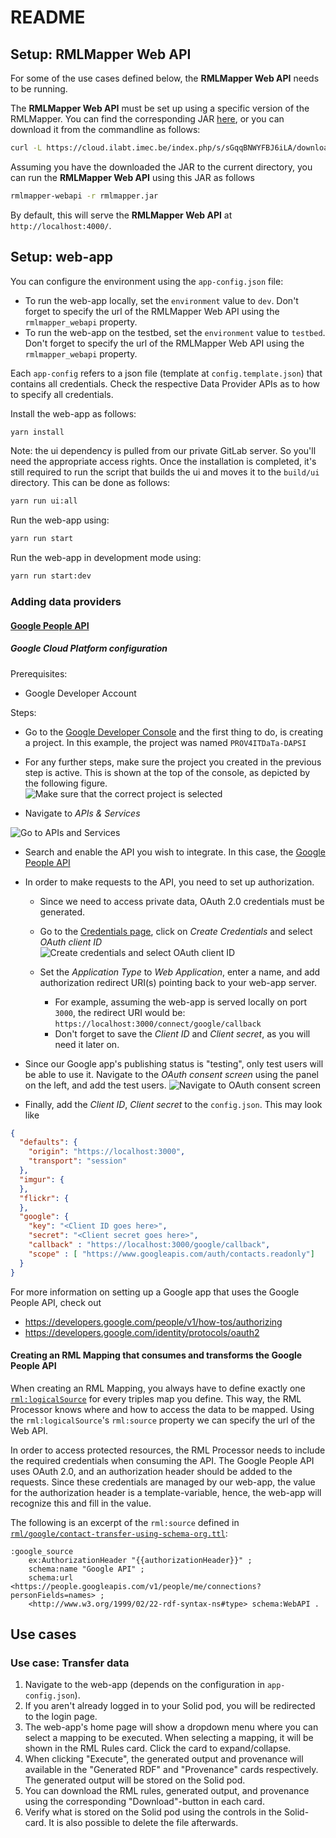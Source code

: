 # README

## Setup: RMLMapper Web API

For some of the use cases defined below, the **RMLMapper Web API** needs to be running.

The **RMLMapper Web API** must be set up using a specific version of the RMLMapper.
 You can find the corresponding JAR [here](https://www.dropbox.com/s/tjj0eixoyekccpg/rmlmapper-4.9.0-r325-WebApiSupport.jar?dl=0"),
 or you can download it from the commandline as follows:

 ```bash
curl -L https://cloud.ilabt.imec.be/index.php/s/sGqqBNWYFBJ6iLA/download --output rmlmapper.jar
```

Assuming you have the downloaded the JAR to the current directory, you can run the **RMLMapper Web API** using this JAR as follows

```bash
rmlmapper-webapi -r rmlmapper.jar
```

By default, this will serve the **RMLMapper Web API** at `http://localhost:4000/`.

## Setup: web-app

You can configure the environment using the `app-config.json` file:

- To run the web-app locally, set the `environment` value to `dev`. Don't forget to specify the url of the RMLMapper Web API using the `rmlmapper_webapi` property.
- To run the web-app on the testbed, set the `environment` value to `testbed`. Don't forget to specify the url of the RMLMapper Web API using the `rmlmapper_webapi` property.

Each `app-config` refers to a json file (template at `config.template.json`) that contains all credentials. Check the respective Data Provider APIs as to how to specify all credentials.

Install the web-app as follows:
```bash
yarn install
```

Note: the ui dependency is pulled from our private GitLab server. So you'll need the appropriate access rights.
Once the installation is completed, it's still required to run the script that builds the ui and moves it 
to the `build/ui` directory. This can be done as follows:

```bash
yarn run ui:all
```

Run the web-app using:

```bash
yarn run start
```

Run the web-app in development mode using:

```bash
yarn run start:dev
```

### Adding data providers

#### [Google People API](https://developers.google.com/people?hl=en)

##### Google Cloud Platform configuration

Prerequisites:
- Google Developer Account

Steps:
- Go to the [Google Developer Console](https://console.developers.google.com/)
   and the first thing to do, is creating a project. In this example, the project was named `PROV4ITDaTa-DAPSI`
- For any further steps, make sure the project you created in the previous step is active. This is shown at the top of the console, as depicted by the following figure.
</br>![Make sure that the correct project is selected](docs/img/readme-adding-google-step001-selected-project.png)

- Navigate to *APIs & Services*  

![Go to APIs and Services](docs/img/readme-adding-google-navigate-to-APIs-and-Services.png)

- Search and enable the API you wish to integrate. In this case, the [Google People API](https://console.cloud.google.com/apis/library/people.googleapis.com)

- In order to make requests to the API, you need to set up authorization.
    - Since we need to access private data, OAuth 2.0 credentials must be generated.
    - Go to the [Credentials page](https://console.developers.google.com/apis/credentials), click on *Create Credentials* and select *OAuth client ID*
    </br>![Create credentials and select OAuth client ID ](docs/img/readme-adding-google-authorization-create-credentials-dropdown.png)

    - Set the *Application Type* to *Web Application*, enter a name, and add authorization redirect URI(s) pointing back to your web-app server.
        - For example, assuming the web-app is served locally on port `3000`, the redirect URI would be: `https://localhost:3000/connect/google/callback`
        - Don't forget to save the *Client ID* and *Client secret*, as you will need it later on.
    

- Since our Google app's publishing status is "testing", only test users will be able to use it. Navigate to the *OAuth consent screen* using the panel on the left, and add the test users.
![Navigate to OAuth consent screen](docs/img/readme-adding-google-adding-test-users.png)
  
- Finally, add the *Client ID*, *Client secret* to the `config.json`. This may look like

```json
{
  "defaults": {
    "origin": "https://localhost:3000",
    "transport": "session"
  },
  "imgur": {
  },
  "flickr": {
  },
  "google": {
    "key": "<Client ID goes here>",
    "secret": "<Client secret goes here>",
    "callback" : "https://localhost:3000/google/callback",
    "scope" : [ "https://www.googleapis.com/auth/contacts.readonly"]
  }
}

```

For more information on setting up a Google app that uses the Google People API, check out
- https://developers.google.com/people/v1/how-tos/authorizing
- https://developers.google.com/identity/protocols/oauth2

#### Creating an RML Mapping that consumes and transforms the Google People API

When creating an RML Mapping, you always have to define exactly one [`rml:logicalSource`](https://rml.io/specs/rml/#logical-source)
for every triples map you define. This way, the RML Processor knows where and how to access the data to be mapped.
Using the  `rml:logicalSource`'s `rml:source` property we can specify the url of the Web API.

In order to access protected resources, the RML Processor needs to include the required credentials when consuming the API.
The Google People API uses OAuth 2.0, and an authorization header should be added to the requests. Since these credentials
are managed by our web-app, the value for the authorization header is a template-variable, hence, the web-app will 
recognize this and fill in the value.

The following is an excerpt of the `rml:source` defined in [`rml/google/contact-transfer-using-schema-org.ttl`](/public/rml/google/contact-transfer-using-schema-org.ttl):
```turtle
:google_source 
    ex:AuthorizationHeader "{{authorizationHeader}}" ;
    schema:name "Google API" ;
    schema:url <https://people.googleapis.com/v1/people/me/connections?personFields=names> ;
    <http://www.w3.org/1999/02/22-rdf-syntax-ns#type> schema:WebAPI .
```

## Use cases

### Use case: Transfer data

1. Navigate to the web-app (depends on the configuration in `app-config.json`).
2. If you aren't already logged in to your Solid pod, you will be redirected to the login page.
3. The web-app's home page will show a dropdown menu where you can select a mapping to be executed.
When selecting a mapping, it will be shown in the RML Rules card. Click the card to expand/collapse.
4. When clicking "Execute", the generated output and provenance will available in the "Generated RDF" and "Provenance" cards respectively.
The generated output will be stored on the Solid pod.
5. You can download the RML rules, generated output, and provenance using the corresponding "Download"-button in each card.
6. Verify what is stored on the Solid pod using the controls in the Solid-card. It is also possible to delete the file afterwards.
